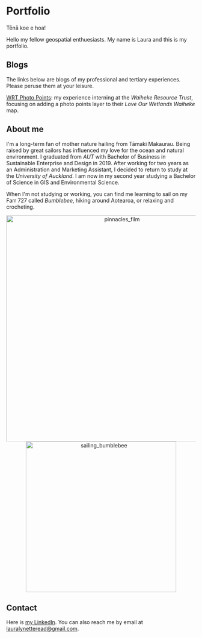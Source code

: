 # Portfolio

Tēnā koe e hoa! 

Hello my fellow geospatial enthuesiasts. My name is Laura and this is my portfolio. 

## Blogs

The links below are blogs of my professional and tertiary experiences. Please peruse them at your leisure. 

[WRT Photo Points](https://laura-read.github.io/portfolio/wrt-photo-points.html): my experience interning at the *Waiheke Resource Trust*, focusing on adding a photo points layer to their *Love Our Wetlands Waiheke* map. 

## About me
I'm a long-term fan of mother nature hailing from Tāmaki Makaurau. Being raised by great sailors has influenced my love for the ocean and natural environment. I graduated from *AUT* with Bachelor of Business in Sustainable Enterprise and Design in 2019. After working for two years as an Administration and Marketing Assistant, I decided to return to study at the *University of Auckland*. I am now in my second year studying a Bachelor of Science in GIS and Environmental Science.

When I'm not studying or working, you can find me learning to sail on my Farr 727 called *Bumblebee*, hiking around Aotearoa, or relaxing and crocheting. 

<p align="center">
  <img src="https://laura-read.github.io/portfolio/me_pinnacles.jpg" alt="pinnacles_film" width="600" />
  <img src="https://laura-read.github.io/portfolio/me_sailing.jpg" alt="sailing_bumblebee" width="400" />
</p>

## Contact 
Here is [my LinkedIn](https://www.linkedin.com/in/laura-read-hello/). You can also reach me by email at lauralynetteread@gmail.com. 




